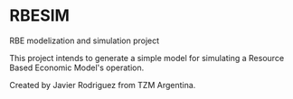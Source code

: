 RBESIM
======

RBE modelization and simulation project

This project intends to generate a simple model for simulating a Resource Based Economic Model's operation.

Created by Javier Rodriguez from TZM Argentina.

